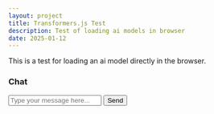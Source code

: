 ```yaml
---
layout: project
title: Transformers.js Test
description: Test of loading ai models in browser
date: 2025-01-12
---
```


This is a test for loading an ai model directly in the browser. 

<div class="uk-container">
  <div class="uk-card uk-card-default uk-card-body uk-width-1-2@m">
    <h3 class="uk-card-title">Chat</h3>
    <div id="chatMessages" class="uk-height-medium uk-overflow-auto"></div>
    <form id="chatForm" class="uk-margin">
      <label for="chatInput"></label>
      <input class="uk-input" type="text" id="chatInput" placeholder="Type your message here...">
      <button class="uk-button uk-button-primary uk-margin-top" type="submit">Send</button>
    </form>
  </div>
</div>

<script type="module">
  import { setupWorker } from "/assets/js/listener.js";
  import { pipeline, env } from 'https://cdn.jsdelivr.net/npm/@xenova/transformers@3.0.0';
  setupWorker();
</script>
